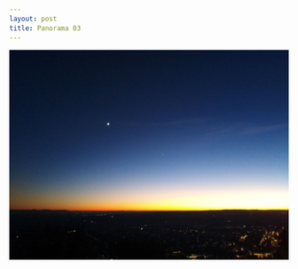 ```yaml
---
layout: post
title: Panorama 03
---
```

![Panorama 03](/images/uploads/img_20191230_171819.jpg "Panorama 03")